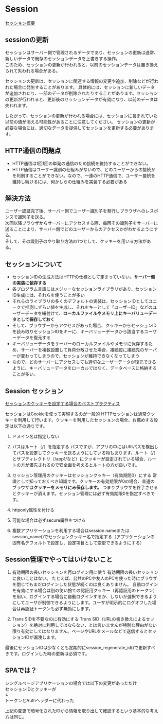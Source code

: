 # Session

[セッション概要](https://www.kwbtblog.com/entry/2019/04/20/005423)

## sessionの更新

セッションはサーバー側で管理されるデータであり、セッションの更新は通常、新しいデータで既存のセッションデータを上書きする操作。  
このため、セッションの更新が行われると、以前のセッションデータは置き換えられて失われる場合がある。

セッションの更新は、セッションに関連する情報の変更や追加、削除などが行われた場合に発生することがあります。
具体的には、セッションに新しいデータが追加されたり、一部のデータが削除されたりすることがあります。セッションの更新が行われると、更新後のセッションデータが有効になり、以前のデータは失われます。

したがって、セッションの更新が行われる場合には、セッションに含まれていた以前の値が消える可能性があることに注意してください。
セッションの更新が必要な場合には、適切なデータを提供してセッションを更新する必要があります。


## HTTP通信の問題点

- HTTP通信は1回1回の単発の通信のため接続を維持することができない。
- HTTP通信はユーザー識別の仕組みがないので、どのユーザーからの接続かを判別することができない。なので、一連のHTTP通信で、ユーザー接続を維持し続けるには、何かしらの仕組みを実装する必要がある

## 解決方法

ユーザー認証完了後、サーバー側でユーザー識別子を発行しブラウザへのレスポンスで識別子を送る。  
次回以降ブラウザからサーバーにアクセスする際、毎回その識別子をサーバーに送ることにより、サーバー側でどのユーザーからのアクセスかがわかるようにする。  
そして、その識別子のやり取り方法の1つとして、クッキーを用いる方法がある。

## セッションについて

- セッションIDの生成方法はHTTPの仕様として定まっていない。**サーバー側の実装に依存する**
- 各プログラム言語にはメジャーなセッションライブラリがあり、セッションID生成には、それらを使うことが多い
- それらのライブラリの多くのデフォルトの実装は、セッションIDとしてユニークで推測しずらい値を生成し、それをキーとして「ユーザーID」などのユーザーデータを紐付けて、**ローカルファイルやメモリ上にキーバリューデータとして保存しておく**
- そして、ブラウザーからアクセスがあった場合、クッキーからセッションIDを読み取りセッションIDをキーに、キーバリューデータから該当するユーザーデータを復元する
- キーバリューデータをサーバーのローカルファイルやメモリに保存するため、サーバーを複数設置して負荷分散させた場合、接続毎に接続先のサーバーが変わってしまうので、セッションが維持できなくなってしまう
- なので、どのサーバーにアクセスしても適切なユーザーデータが復元できるように、キーバリューデータをローカルではなく、データベースに格納することが多い。

## Session セッション
[セッションのクッキーを設定する場合のベストプラクティス](https://blog.ohgaki.net/session-and-cookie)

セッションはCookieを使って実現するのが一般的
HTTPセッションは通常クッキーを利用して行います。クッキーを利用したセッションの場合、お薦めする設定は以下の通りです。

1. ドメイン名は指定しない

2. パスはルート（/）を指定する
パスですが、アプリの中にはURIパスを検出してパスを設定してクッキーを送るようにしている物もあります。ルート（/）とサブディレクトリ（/app1/など）にクッキーが設定されている場合、ルートの方が優先されるので安全面を考えるとルートの方が良いです。

3. セッション管理用のクッキーはセッションクッキー（有効期間0）にする
常識として知っておくべき知識です。クッキーの有効期限が0の場合、普通のブラウザは**クッキーをメモリにみ保存します。**
つまりブラウザを終了させるとクッキーが消えます。セッション管理には必ず有効期限0を指定すべきです。

4. httponly属性を付ける

5. 可能な場合は必ずsecure属性をつける

6. 複数アプリケーションを利用する場合はsession.nameまたはsession_name()でセッションクッキー名で指定する（アプリケーションの固有名デフォルトで設定し、設定項目として変更できるようにする）

## Session管理でやってはいけないこと

1. 有効期限の長いセッションを再ログイン用に使う
有効期限の長いセッションに良いことはない。
たとえば、公共のPCや友人のPCを使った時にブラウザを閉じてもまだログインした状態が続くのは良くありません。
自動ログインを有効にする場合は別の使い捨ての認証用クッキー（再認証用のトークン）を用い、ログインする場合に自動ログインするか、しないか選択できるようにしてユーザが制御できるようにします。ユーザが明示的にログオフした場合は再認証トークンも必ず無効にします。

2. Trans SIDを不要なのに有効にする
Trans SID（URLの書き換えによるセッション）を絶対に利用してはならない、とは言いませんが特別な理由がない限り有効にしてはなりません。ページやURLをメールなどで送信するとセッションIDが漏洩します。

最後にセッションIDは少なくとも定期的にsession_regenerate_id()で更新すべきです。ログインした時の更新は必須です。

## SPAでは？

シングルページアプリケーションの場合では以下の変更があっただけ  
セッションIDとクッキーが  
↓  
トークンとAuthヘッダーに代わった

上記の変更で暗号化されたIDから情報を取り出して確認するという基本的な考え方は同じ。
